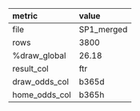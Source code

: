 | metric        | value      |
|:--------------|:-----------|
| file          | SP1_merged |
| rows          | 3800       |
| %draw_global  | 26.18      |
| result_col    | ftr        |
| draw_odds_col | b365d      |
| home_odds_col | b365h      |
